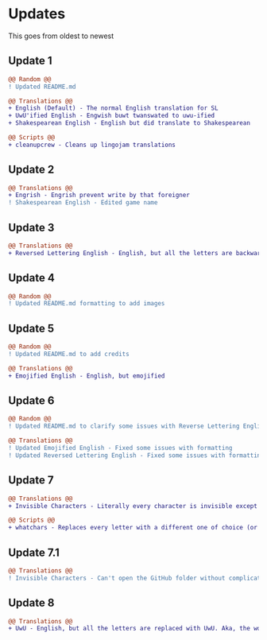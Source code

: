 # Updates

This goes from oldest to newest

## Update 1

```diff
@@ Random @@
! Updated README.md

@@ Translations @@
+ English (Default) - The normal English translation for SL
+ UwU'ified English - Engwish buwt twanswated to uwu-ified
+ Shakespearean English - English but did translate to Shakespearean

@@ Scripts @@
+ cleanupcrew - Cleans up lingojam translations
```

## Update 2

```diff
@@ Translations @@
+ Engrish - Engrish prevent write by that foreigner
! Shakespearean English - Edited game name
```

## Update 3

```diff
@@ Translations @@
+ Reversed Lettering English - English, but all the letters are backwards
```

## Update 4

```diff
@@ Random @@
! Updated README.md formatting to add images
```

## Update 5

```diff
@@ Random @@
! Updated README.md to add credits

@@ Translations @@
+ Emojified English - English, but emojified
```

## Update 6

```diff
@@ Random @@
! Updated README.md to clarify some issues with Reverse Lettering English

@@ Translations @@
! Updated Emojified English - Fixed some issues with formatting
! Updated Reversed Lettering English - Fixed some issues with formatting
```

## Update 7

```diff
@@ Translations @@
+ Invisible Characters - Literally every character is invisible except some essentials

@@ Scripts @@
+ whatchars - Replaces every letter with a different one of choice (or word...)
```

## Update 7.1

```diff
@@ Translations @@
! Invisible Characters - Can't open the GitHub folder without complicated shit :skul2:
```

## Update 8

```diff
@@ Translations @@
+ UwU - English, but all the letters are replaced with UwU. Aka, the word hi now become UwUUwU
```